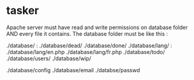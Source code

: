 # tasker

Apache server must have read and write permissions on database folder AND every file it contains.
The database folder must be like this :

./database/ :
  ./database/dead/
  ./database/done/
  ./database/lang/ :
    ./database/lang/en.php
    ./database/lang/fr.php
  ./database/todo/
  ./database/users/
  ./database/wip/
  
  ./database/config
  ./database/email
  ./databse/passwd

